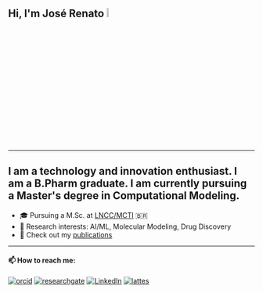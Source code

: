 ## Hi, I'm José Renato <a><img src="https://media.giphy.com/media/hvRJCLFzcasrR4ia7z/giphy.gif" width="7%"></a>
---
I am a technology and innovation enthusiast. I am a B.Pharm graduate. I am currently pursuing a Master's degree in Computational Modeling.
--- 
- 🎓 Pursuing a M.Sc. at [LNCC/MCTI](http://gmmsb.lncc.br/) 🇧🇷
- 🔎 Research interests: AI/ML, Molecular Modeling, Drug Discovery
- 📰 Check out my [publications](https://scholar.google.com.br/citations?user=W2eqbxQAAAAJ&hl&sortby=pubdate)
---
#### 📫 How to reach me:

[![orcid](https://img.shields.io/badge/ORCID-A6CE39?style=flat&logo=orcid&logoColor=white)](https://orcid.org/0000-0002-0303-4033) [![researchgate](https://custom-icon-badges.demolab.com/badge/Research_Gate-40BA9B.svg?&style=flat&logo=researchgate-square&logoColor=white)](https://www.researchgate.net/profile/Jose_Renato_Fajardo) [![LinkedIn](https://img.shields.io/badge/LinkedIn-0e76a8?style=flat&logo=linkedin&logoColor=white)](https://www.linkedin.com/in/fajardo-jrd) [![lattes](https://custom-icon-badges.demolab.com/badge/Lattes-005195?style=flat&logo=lattes&logoColor=white)](http://lattes.cnpq.br/9633738434379496)

<!--
Here are some ideas to get you started:

- 🔭 I’m currently working on ...
- 🌱 I’m currently learning ...
- 👯 I’m looking to collaborate on ...
- 🤔 I’m looking for help with ...
- 💬 Ask me about ...
- 📫 How to reach me: ...
- 😄 Pronouns: ...
- ⚡ Fun fact: ...
-->
